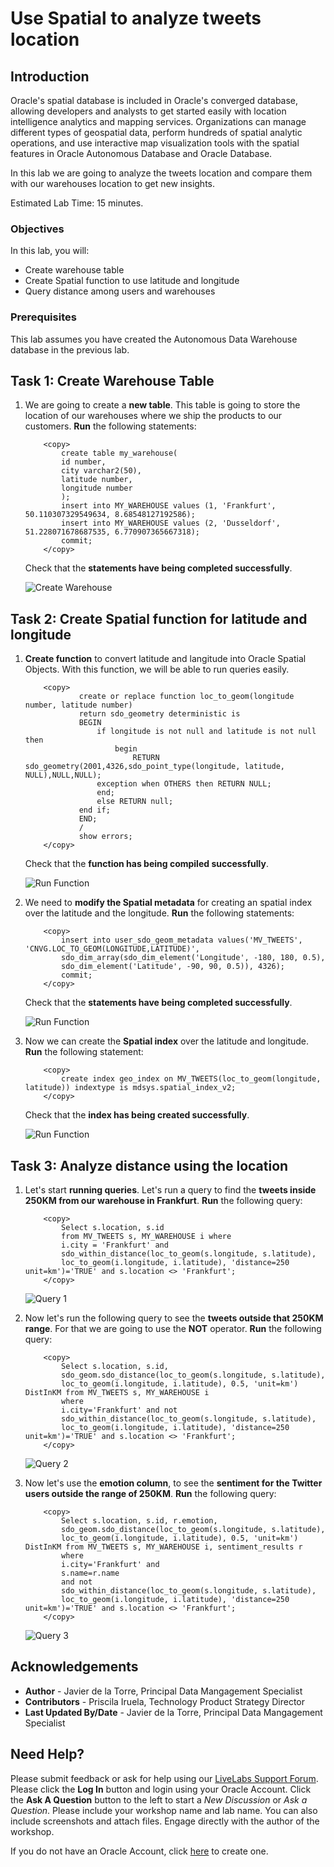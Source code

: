 # Use Spatial to analyze tweets location


## Introduction

Oracle's spatial database is included in Oracle's converged database, allowing developers and analysts to get started easily with location intelligence analytics and mapping services. Organizations can manage different types of geospatial data, perform hundreds of spatial analytic operations, and use interactive map visualization tools with the spatial features in Oracle Autonomous Database and Oracle Database.

In this lab we are going to analyze the tweets location and compare them with our warehouses location to get new insights.

Estimated Lab Time: 15 minutes.

### Objectives

In this lab, you will:

* Create warehouse table
* Create Spatial function to use latitude and longitude
* Query distance among users and warehouses


### Prerequisites

This lab assumes you have created the Autonomous Data Warehouse database in the previous lab.

## Task 1: Create Warehouse Table

1. We are going to create a **new table**. This table is going to store the location of our warehouses where we ship the products to our customers. **Run** the following statements:

    ```
        <copy> 
            create table my_warehouse(
            id number,
            city varchar2(50),
            latitude number,
            longitude number
            );
            insert into MY_WAREHOUSE values (1, 'Frankfurt', 50.110307329549634, 8.68548127192586);
            insert into MY_WAREHOUSE values (2, 'Dusseldorf', 51.228071678687535, 6.770907365667318);
            commit;
        </copy>
    ```
    Check that the **statements have being completed successfully**.

    ![Create Warehouse](./images/create-warehouse.png)

## Task 2: Create Spatial function for latitude and longitude

1. **Create function** to convert latitude and langitude into Oracle Spatial Objects. With this function, we will be able to run queries easily.

    ```
        <copy> 
                create or replace function loc_to_geom(longitude number, latitude number)
                return sdo_geometry deterministic is
                BEGIN
                    if longitude is not null and latitude is not null then
                        begin
                            RETURN sdo_geometry(2001,4326,sdo_point_type(longitude, latitude, NULL),NULL,NULL);
                    exception when OTHERS then RETURN NULL;
                    end;
                    else RETURN null;
                end if;
                END;
                /
                show errors;
        </copy>
    ```
    Check that the **function has being compiled successfully**.

    ![Run Function](./images/run-function.png)

2. We need to **modify the Spatial metadata** for creating an spatial index over the latitude and the longitude. **Run** the following statements:

    ```    
        <copy> 
            insert into user_sdo_geom_metadata values('MV_TWEETS', 'CNVG.LOC_TO_GEOM(LONGITUDE,LATITUDE)',
            sdo_dim_array(sdo_dim_element('Longitude', -180, 180, 0.5),
            sdo_dim_element('Latitude', -90, 90, 0.5)), 4326);
            commit;
        </copy>
    ```

    Check that the **statements have being completed successfully**.

    ![Run Function](./images/modify-metadata.png)

3. Now we can create the **Spatial index** over the latitude and longitude. **Run** the following statement:

    ```
        <copy> 
            create index geo_index on MV_TWEETS(loc_to_geom(longitude, latitude)) indextype is mdsys.spatial_index_v2;
        </copy>
    ```
    Check that the **index has being created successfully**.

    ![Run Function](./images/create-index.png)

## Task 3: Analyze distance using the location

1. Let's start **running queries**. Let's run a query to find the **tweets inside 250KM from our warehouse in Frankfurt**. **Run** the following query:

    ```
        <copy> 
            Select s.location, s.id 
            from MV_TWEETS s, MY_WAREHOUSE i where 
            i.city = 'Frankfurt' and 
            sdo_within_distance(loc_to_geom(s.longitude, s.latitude),
            loc_to_geom(i.longitude, i.latitude), 'distance=250 unit=km')='TRUE' and s.location <> 'Frankfurt';
        </copy>
    ```

    ![Query 1](./images/query1.png)

2. Now let's run the following query to see the **tweets outside that 250KM range**. For that we are going to use the **NOT** operator. **Run** the following query:

    ```
        <copy> 
            Select s.location, s.id,
            sdo_geom.sdo_distance(loc_to_geom(s.longitude, s.latitude),
            loc_to_geom(i.longitude, i.latitude), 0.5, 'unit=km') DistInKM from MV_TWEETS s, MY_WAREHOUSE i
            where 
            i.city='Frankfurt' and not
            sdo_within_distance(loc_to_geom(s.longitude, s.latitude),
            loc_to_geom(i.longitude, i.latitude), 'distance=250 unit=km')='TRUE' and s.location <> 'Frankfurt';
        </copy>
    ```

    ![Query 2](./images/query2.png)

3. Now let's use the **emotion column**, to see the **sentiment for the Twitter users outside the range of 250KM**. **Run** the following query:

    ```
        <copy> 
            Select s.location, s.id, r.emotion,
            sdo_geom.sdo_distance(loc_to_geom(s.longitude, s.latitude),
            loc_to_geom(i.longitude, i.latitude), 0.5, 'unit=km') DistInKM from MV_TWEETS s, MY_WAREHOUSE i, sentiment_results r
            where 
            i.city='Frankfurt' and 
            s.name=r.name
            and not
            sdo_within_distance(loc_to_geom(s.longitude, s.latitude),
            loc_to_geom(i.longitude, i.latitude), 'distance=250 unit=km')='TRUE' and s.location <> 'Frankfurt';
        </copy>
    ```

    ![Query 3](./images/query3.png)

## Acknowledgements
* **Author** - Javier de la Torre, Principal Data Mangagement Specialist
* **Contributors** - Priscila Iruela, Technology Product Strategy Director
* **Last Updated By/Date** - Javier de la Torre, Principal Data Mangagement Specialist

## Need Help?
Please submit feedback or ask for help using our [LiveLabs Support Forum](https://community.oracle.com/tech/developers/categories/livelabsdiscussions). Please click the **Log In** button and login using your Oracle Account. Click the **Ask A Question** button to the left to start a *New Discussion* or *Ask a Question*.  Please include your workshop name and lab name.  You can also include screenshots and attach files.  Engage directly with the author of the workshop.

If you do not have an Oracle Account, click [here](https://profile.oracle.com/myprofile/account/create-account.jspx) to create one.